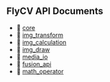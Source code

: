 ## FlyCV API Documents

- :book: [core](core.md)
- :book: [img_transform](img_transform.md)
- :book: [img_calculation](img_calculation.md)
- :book: [img_draw](img_draw.md)
- :book: [media_io](media_io.md)
- :book: [fusion_api](fusion_api.md)
- :book: [math_operator](math_operator.md)
